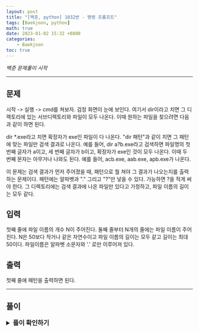 ```yaml
---
layout: post
title: "[백준, python] 1032번 - 명령 프롬프트"
tags: [Baekjoon, python]
math: true
date: 2023-01-02 15:32 +0800
categories:
    - Baekjoon
toc: true
---
```

_백준 문제풀이 시작_
* * *
## 문제
시작 -> 실행 -> cmd를 쳐보자. 검정 화면이 눈에 보인다. 여기서 dir이라고 치면 그 디렉토리에 있는 서브디렉토리와 파일이 모두 나온다. 이때 원하는 파일을 찾으려면 다음과 같이 하면 된다.

dir *.exe라고 치면 확장자가 exe인 파일이 다 나온다. "dir 패턴"과 같이 치면 그 패턴에 맞는 파일만 검색 결과로 나온다. 예를 들어, dir a?b.exe라고 검색하면 파일명의 첫 번째 글자가 a이고, 세 번째 글자가 b이고, 확장자가 exe인 것이 모두 나온다. 이때 두 번째 문자는 아무거나 나와도 된다. 예를 들어, acb.exe, aab.exe, apb.exe가 나온다.

이 문제는 검색 결과가 먼저 주어졌을 때, 패턴으로 뭘 쳐야 그 결과가 나오는지를 출력하는 문제이다. 패턴에는 알파벳과 "." 그리고 "?"만 넣을 수 있다. 가능하면 ?을 적게 써야 한다. 그 디렉토리에는 검색 결과에 나온 파일만 있다고 가정하고, 파일 이름의 길이는 모두 같다.
## 입력
첫째 줄에 파일 이름의 개수 N이 주어진다. 둘째 줄부터 N개의 줄에는 파일 이름이 주어진다. N은 50보다 작거나 같은 자연수이고 파일 이름의 길이는 모두 같고 길이는 최대 50이다. 파일이름은 알파벳 소문자와 '.' 로만 이루어져 있다.
## 출력
첫째 줄에 패턴을 출력하면 된다.

* * *
## 풀이
<details>
<summary style="font-weight:bold; font-size:17px">풀이 확인하기</summary>
<div markdown="1">
해당 문제는 입력으로 들어오는 문자열의 길이가 모두 같다는 점을 가지고 쉽게 풀 수 있다. 

숫자를 입력받고 입력받은 숫자만큼 반복문을 통해 문자열을 리스트에 담는다. 

그리고 들어온 문자열의 길이만큼 반복문을 돌고, 반복문 내에서 리스트를 순회하며 해당 문자열의 인덱스가 모든 문자열이 공통으로 가진 값인지 확인한 뒤, 같으면 정답 문자열에 해당 글자를, 다르면 정답 문자열에 ?를 더한다.

```python
stringList = []
num = int(input())

for i in range(0, num):
    string = input()
    stringList.append(string)

answer = ""
for i in range(0, len(stringList[0])):
    temp = True
    for j in range(0, len(stringList)):
        if(stringList[0][i] != stringList[j][i]) :
            temp = False
            break
    if(temp == True) :
        answer = answer + stringList[0][i]
    else:
        answer = answer + "?"

print(answer) 
```

</div>
</details>